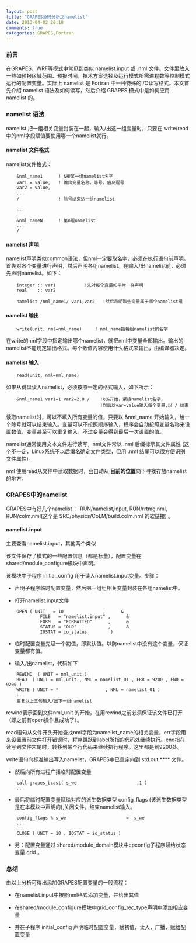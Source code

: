 ```yaml
---
layout: post
title: "GRAPES源码分析之namelist"
date: 2013-04-02 20:18
comments: true
categories: GRAPES,Fortran 
---
```


### 前言 ###

在GRAPES、WRF等模式中常见到类似 namelist.input 或 .nml 文件。文件里放入一些如预报区域范围、预报时间，技术方案选择及运行模式所需进程数等控制模式运行的配置变量。实际上 namelist 是 Fortran 中一种特殊的I/O读写格式。本文首先介绍 namelist 语法及如何读写，然后介绍 GRAPES 模式中是如何应用 namelist 的。

<!-- more -->

### namelist 语法 ###

namelist 把一组相关变量封装在一起，输入/出这一组变量时，只要在 write/read中的nml字段赋值要使用哪一个namelist就行。

#### namelist 文件格式 ####

namelist文件格式：

```
	&nml_name1      ! &接某一组namelist名字
	var1 = value,   ! 输出变量名称，等号，值及逗号
	var2 = value,   
	...
    /               ! 除号结束这一组namelist
    
    ...

    &nml_nameN      ! 第n组namelist
    ...
    /
```

#### namelist 声明 ####

namelist声明类似common语法，但nml一定要取名字，必须在执行语句前声明。首先对各个变量进行声明，然后声明各组namelist。在输入/出namelist前，必须先声明namelist。如下：

```
	integer :: var1           !先对每个变量如平常一样声明
	real    :: var2

	namelist /nml_name1/ var1,var2   !然后声明那些变量属于哪个namelist组
```

#### namelist 输出 ####

```
	write(unit, nml=nml_name)     ! nml_name指每组namelist的名字
```

在write的nml字段中指定输出哪个namelist，就把nml中变量全部输出。输出的namelist不能规定输出格式。每个数值内容使用什么格式来输出，由编译器决定。

#### namelist 输入 ####

```
	read(unit, nml=nml_name)
```

如果从键盘读入namelist，必须按照一定的格式输入，如下所示：

```
	&nml_name1 var1=1 var2=2.0 /    !以&开始，紧接namelist名字，
                                  	!然后以var=value输入每个变量,以 / 结束
```

读取namelist时，可以不填入所有变量的值，只要以 &nml_name 开始输入，给一个除号就可以结束输入。变量可以不按照顺序输入，程序会自动按照变量名称来设置数值，变量甚至可以重复输入，不过变量会得到最后一次设置的值。

namelist通常使用文本文件进行读写，nml文件常以 .nml 后缀标示其文件属性 (这个不一定，Linux系统不以后缀名确定文件类型，但用 .nml 结尾可以很方便识别文件属性)。

nml 使用read从文件中读取数据时，会自动从 **目前的位置**向下寻找存放namelist的地方。

### GRAPES中的namelist ###

GRAPES中有好几个namelist ： RUN/namelist,input, RUN/rrtmg.nml, RUN/colm.nml(这个是 SRC/physics/CoLM/build.colm.nml 的软链接) 。

#### namelist.input ####

主要查看namelist.input，其他两个类似

该文件保存了模式的一些配置信息（都是标量），配置变量在 shared/module_configure模块中声明。

该模块中子程序 initial_config 用于读入namelist.input变量。步骤：

 * 声明子程序临时配置变量，然后把一组组相关变量封装在各组namelist中。

 * 打开namelist.input文件

```
 	OPEN ( UNIT   = 10               ,      &
             FILE   = "namelist.input" ,      &
             FORM   = "FORMATTED"      ,      &
             STATUS = "OLD"            ,      &
             IOSTAT = io_status         )
```


 * 临时配置变量先赋一个初值，即默认值。以防namelist中没有这个变量，保证变量都有值。

 * 输入/出namelist，代码如下

```
 	REWIND  ( UNIT = nml_unit )
    READ  ( UNIT = nml_unit , NML = namelist_01 , ERR = 9200 , END = 9200 )
    WRITE ( UNIT = *                  , NML = namelist_01 )
    ...
    重复以上三句输入/出下一组namelist
```

 rewind表示回到文件nml_unit 的开始，在用rewind之前必须保证该文件已打开（即之前有open操作且成功了）。

 read语句从文件开头开始查找nml字段为namelist_name的相关变量，err字段用来设置当前文件打开错误时，程序跳跃到label所指的代码处继续执行。end指在读写到文件末尾时，转移到某个行代码来继续执行程序。这里都是到9200处。

 write语句向标准输出写入namelist，GRAPES中已重定向到 std.out.**** 文件。

 * 然后向所有进程广播临时配置变量

```
 	call grapes_bcast( s_we                       ,1 )
 	...    
```

 * 最后将临时配置变量赋给对应的派生数据类型 config_flags (该派生数据类型是在本模块中声明的),关闭文件，结束namelist输入。

```
 	config_flags % s_we                       =  s_we 
 	...

 	CLOSE ( UNIT = 10 , IOSTAT = io_status )
```

 * 另：配置变量通过 shared/module_domain模块中cpconfig子程序赋给状态变量 grid 。


### 总结 ###

由以上分析可得出添加GRAPES配置变量的一般流程：

 * 在namelist.input中按照nml格式添加变量，并给出其值

 * 在shared/module_configure模块中grid_config_rec_type声明中添加相应变量

 * 并在子程序 initial_config 声明临时配置变量，赋初值，读入，广播，赋给配置变量

 